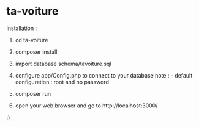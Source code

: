 # ta-voiture

Installation :

1. cd ta-voiture
2. composer install 
3. import database schema/tavoiture.sql 
4. configure app/Config.php to connect to your database
   note : - default configuration : root and no password
5. composer run 

6. open your web browser and go to http://localhost:3000/


;)
